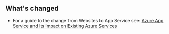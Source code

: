 ## What's changed
* For a guide to the change from Websites to App Service see: [Azure App Service and Its Impact on Existing Azure Services](/documentation/articles/app-service-changes-existing-services/)

